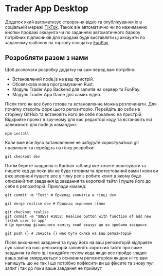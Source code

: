 # Trader App Desktop
Додаток який автоматизує створення відео та опублікування їх в соціальній мережі [TikTok](https://tiktok.com/). Також він автоматично чи по нажиманню кнопки продажі аккаунта чи по заданням автоматичного барєру потрібних підписників для продажі буде виставляти ці аккаунти по заданному шаблону на торгову площатку [FunPay](https://funpay.com/)
## Розробляти разом з нами

Щоб розпочати розробку додатку на сам перед вам потрібно:
- Встановлений node.js на ваш пристрій.
- Обовязкова мова програмування Rust.
- Модуль Trader App Backend для запитів на сервер та FunPay.
- Модуль Trader App Game для самих відео.

Після того як все було готове та встановленне можна розпочинати. Для початку створіть форк цього репозиторію. Перейдіть до себе на сторінку GitHub та встановіть його де себе локально на пристрій. Відкрийте проект в зручному для вас редакторі коду та встановіть всі залежності для node.js командою:
```shell
npm install
```
Коли вже все було встановленне не забудьте користуватися git правильно та перейдіть на гілку розробки:
```shell
git checkout dev
```
Потім берете завдання із Kanban таблиці яке хочете реалізувати та пишете код до поки він не буде готовим та протестований вами і коли ви вже впевнені пушете все в гілку реліз робите коміт в якому буде описаний тип завдання ід завдання та короткий тайтл і пуште його до себе в репозиторій. Приклади команд:
```shell
git commit -m "Text" # Приклад коммітів в гілці dev
```
```shell
git merge realise dev # Приклад зєднання гілок
```
```shell
git checkout realise
git commit -m "QUEST #1032: Realise button with function of add new tiktok user to app"
# Це приклад фінального коміту який вказує що ви зробили завдання
```
```shell
git push {} # Замість {} має бути силка на ваш репозиторій
```
Після виконання завдання та пушу його на ваш репозиторій відправте пул запит на наш репозиторій заповніть короткий тайтл про саме завдання та його ід і ожидайте review кода якщо все пройде гладко ваша зміна змерджеться з основним репозиторієм якщож ні то вам напишуть що не так і що потрібно пофіксити ви це фіксите та знову пул запит і так до поки ваше завдання не приймут.